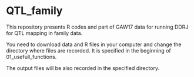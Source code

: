 # QTL_family
This repository presents R codes and part of GAW17 data for running DDRJ for QTL mapping in family data.

You need to download data and R files in your computer and change the directory where files are recorded. It is specified in the beginning of 01_usefull_functions.

The output files will be also recorded in the specified directory.
